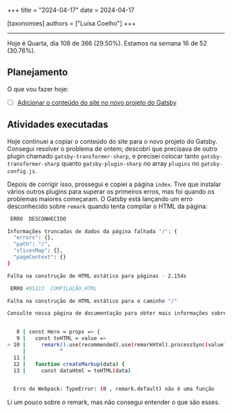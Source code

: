 +++
title = "2024-04-17"
date = 2024-04-17

[taxonomies]
authors = ["Luísa Coelho"]
+++

---

Hoje é Quarta, dia 108 de 366 (29.50%). Estamos na semana 16 de 52 (30.76%).

## Planejamento

O que vou fazer hoje:

- [ ] [Adicionar o conteúdo do site no novo projeto do Gatsby](https://github.com/OmnicodeSolutions/website/issues/131)

## Atividades executadas

Hoje continuei a copiar o conteúdo do site para o novo projeto do Gatsby. Consegui resolver o problema de ontem; descobri que precisava de outro plugin chamado `gatsby-transformer-sharp`, e precisei colocar tanto `gatsby-transformer-sharp` quanto `gatsby-plugin-sharp` no array `plugins` no `gatsby-config.js`.

Depois de corrigir isso, prossegui e copiei a página `index`. Tive que instalar vários outros plugins para superar os primeiros erros, mas foi quando os problemas maiores começaram. O Gatsby está lançando um erro desconhecido sobre `remark` quando tenta compilar o HTML da página:

```bash
 ERRO  DESCONHECIDO

Informações truncadas de dados da página falhada "/": {
  "errors": {},
  "path": "/",
  "slicesMap": {},
  "pageContext": {}
}

Falha na construção de HTML estático para páginas - 2.154s

 ERRO #95313  COMPILAÇÃO.HTML

Falha na construção de HTML estático para o caminho "/"

Consulte nossa página de documentação para obter mais informações sobre este erro: https://gatsby.dev/debug-html


   8 | const Hero = props => {
   9 |   const toHTML = value =>
> 10 |     remark().use(recommended).use(remarkHtml).processSync(value).toString()
     |           ^
  11 |
  12 |   function createMarkup(data) {
  13 |     const dataHtml = toHTML(data)


  Erro do Webpack: TypeError: (0 , remark.default) não é uma função
```

Li um pouco sobre o remark, mas não consegui entender o que são esses.

